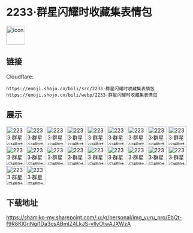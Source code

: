 # 2233·群星闪耀时收藏集表情包
<img src="https://emoji.shojo.cn/bili/src/2233·群星闪耀时收藏集表情包/icon.png" width="50" height="50" alt="icon">

## 链接
Cloudflare:
```
https://emoji.shojo.cn/bili/src/2233·群星闪耀时收藏集表情包
https://emoji.shojo.cn/bili/webp/2233·群星闪耀时收藏集表情包
```
## 展示
<img src="https://emoji.shojo.cn/bili/src/2233·群星闪耀时收藏集表情包/2233·群星闪耀时收藏集表情包-达咩.png" width="50" height="50" alt="2233·群星闪耀时收藏集表情包-达咩">
<img src="https://emoji.shojo.cn/bili/src/2233·群星闪耀时收藏集表情包/2233·群星闪耀时收藏集表情包-比心.png" width="50" height="50" alt="2233·群星闪耀时收藏集表情包-比心">
<img src="https://emoji.shojo.cn/bili/src/2233·群星闪耀时收藏集表情包/2233·群星闪耀时收藏集表情包-在吗.png" width="50" height="50" alt="2233·群星闪耀时收藏集表情包-在吗">
<img src="https://emoji.shojo.cn/bili/src/2233·群星闪耀时收藏集表情包/2233·群星闪耀时收藏集表情包-惊了.png" width="50" height="50" alt="2233·群星闪耀时收藏集表情包-惊了">
<img src="https://emoji.shojo.cn/bili/src/2233·群星闪耀时收藏集表情包/2233·群星闪耀时收藏集表情包-贴贴.png" width="50" height="50" alt="2233·群星闪耀时收藏集表情包-贴贴">
<img src="https://emoji.shojo.cn/bili/src/2233·群星闪耀时收藏集表情包/2233·群星闪耀时收藏集表情包-许愿.png" width="50" height="50" alt="2233·群星闪耀时收藏集表情包-许愿">
<img src="https://emoji.shojo.cn/bili/src/2233·群星闪耀时收藏集表情包/2233·群星闪耀时收藏集表情包-谢谢.png" width="50" height="50" alt="2233·群星闪耀时收藏集表情包-谢谢">
<img src="https://emoji.shojo.cn/bili/src/2233·群星闪耀时收藏集表情包/2233·群星闪耀时收藏集表情包-摸摸头.png" width="50" height="50" alt="2233·群星闪耀时收藏集表情包-摸摸头">
<img src="https://emoji.shojo.cn/bili/src/2233·群星闪耀时收藏集表情包/2233·群星闪耀时收藏集表情包-记仇.png" width="50" height="50" alt="2233·群星闪耀时收藏集表情包-记仇">
<img src="https://emoji.shojo.cn/bili/src/2233·群星闪耀时收藏集表情包/2233·群星闪耀时收藏集表情包-ok.png" width="50" height="50" alt="2233·群星闪耀时收藏集表情包-ok">
<img src="https://emoji.shojo.cn/bili/src/2233·群星闪耀时收藏集表情包/2233·群星闪耀时收藏集表情包-吨吨吨.png" width="50" height="50" alt="2233·群星闪耀时收藏集表情包-吨吨吨">
<img src="https://emoji.shojo.cn/bili/src/2233·群星闪耀时收藏集表情包/2233·群星闪耀时收藏集表情包-晚安.png" width="50" height="50" alt="2233·群星闪耀时收藏集表情包-晚安">
<img src="https://emoji.shojo.cn/bili/src/2233·群星闪耀时收藏集表情包/2233·群星闪耀时收藏集表情包-拜拜.png" width="50" height="50" alt="2233·群星闪耀时收藏集表情包-拜拜">
<img src="https://emoji.shojo.cn/bili/src/2233·群星闪耀时收藏集表情包/2233·群星闪耀时收藏集表情包-nice.png" width="50" height="50" alt="2233·群星闪耀时收藏集表情包-nice">
<img src="https://emoji.shojo.cn/bili/src/2233·群星闪耀时收藏集表情包/2233·群星闪耀时收藏集表情包-疑问.png" width="50" height="50" alt="2233·群星闪耀时收藏集表情包-疑问">
<img src="https://emoji.shojo.cn/bili/src/2233·群星闪耀时收藏集表情包/2233·群星闪耀时收藏集表情包-我想想.png" width="50" height="50" alt="2233·群星闪耀时收藏集表情包-我想想">
<img src="https://emoji.shojo.cn/bili/src/2233·群星闪耀时收藏集表情包/2233·群星闪耀时收藏集表情包-冲呀.png" width="50" height="50" alt="2233·群星闪耀时收藏集表情包-冲呀">
<img src="https://emoji.shojo.cn/bili/src/2233·群星闪耀时收藏集表情包/2233·群星闪耀时收藏集表情包-亲亲.png" width="50" height="50" alt="2233·群星闪耀时收藏集表情包-亲亲">
<img src="https://emoji.shojo.cn/bili/src/2233·群星闪耀时收藏集表情包/2233·群星闪耀时收藏集表情包-看看你的.png" width="50" height="50" alt="2233·群星闪耀时收藏集表情包-看看你的">
<img src="https://emoji.shojo.cn/bili/src/2233·群星闪耀时收藏集表情包/2233·群星闪耀时收藏集表情包-干杯.png" width="50" height="50" alt="2233·群星闪耀时收藏集表情包-干杯">

## 下载地址

https://shamiko-my.sharepoint.com/:u:/g/personal/img_yuru_pro/EbQt-f9R8KlGnNgi1Da3osABmlZ4LkJS-vllyOtwAJXWzA